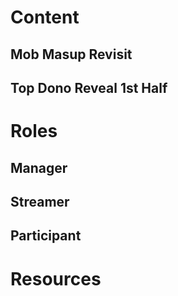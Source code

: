 # Content
## Mob Masup Revisit
## Top Dono Reveal 1st Half
# Roles
## Manager
## Streamer
## Participant
# Resources
